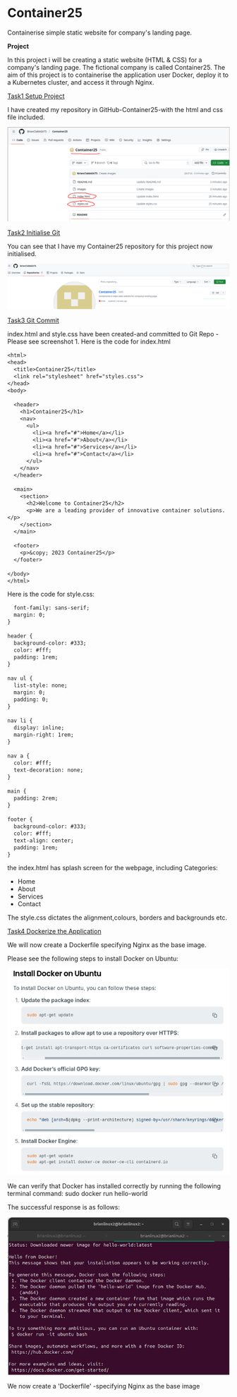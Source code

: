 # Container25

Containerise simple static website for company's landing page.


**Project**



In this project i will be creating a static website (HTML & CSS) for a company's landing page. The fictional company is called Container25. The aim of this project is to containerise the application user Docker, deploy it to a Kubernetes cluster, and access it through Nginx. 

<ins>Task1 Setup Project</ins>

I have created my repository in GitHub-Container25-with the html and css file included.

![Screenshot 1](images/screenshot1.png)

<ins>Task2 Initialise Git</ins>

You can see that I have my Container25 repository for this project now initialised.


![Screenshot 1](images/screenshot2.png)


<ins>Task3 Git Commit</ins>

index.html and style.css have been created-and committed to Git Repo -  Please see screenshot 1. 
Here is the code for index.html

```<!DOCTYPE html>
<html>
<head>
  <title>Container25</title>
  <link rel="stylesheet" href="styles.css">
</head>
<body>

  <header>
    <h1>Container25</h1>
    <nav>
      <ul>
        <li><a href="#">Home</a></li>
        <li><a href="#">About</a></li>
        <li><a href="#">Services</a></li>
        <li><a href="#">Contact</a></li>
      </ul>
    </nav>
  </header>

  <main>
    <section>
      <h2>Welcome to Container25</h2>
      <p>We are a leading provider of innovative container solutions.</p>
    </section>
  </main>

  <footer>
    <p>&copy; 2023 Container25</p>
  </footer>

</body>
</html>
```



Here is the code for style.css:
```body {
  font-family: sans-serif;
  margin: 0;
}

header {
  background-color: #333;
  color: #fff;
  padding: 1rem;
}

nav ul {
  list-style: none;
  margin: 0;
  padding: 0;
}

nav li {
  display: inline;
  margin-right: 1rem;
}

nav a {
  color: #fff;
  text-decoration: none;
}

main {
  padding: 2rem;
}

footer {
  background-color: #333;
  color: #fff;
  text-align: center;
  padding: 1rem;
}
```
the index.html has splash screen for the webpage, including Categories:
* Home
* About
* Services
* Contact

The style.css dictates the alignment,colours, borders and backgrounds etc.

<ins>Task4 Dockerize the Application</ins>

We will now create a Dockerfile specifying Nginx as the base image.

Please see the following steps to install Docker on Ubuntu:

![Screenshot 1](images/screenshot3.png)

We can verify that Docker has installed correctly by running the following terminal command:
sudo docker run hello-world

The successful response is as follows:

![Screenshot 1](images/screenshot4.png)

We now create a 'Dockerfile' -specifying Nginx as the base image
